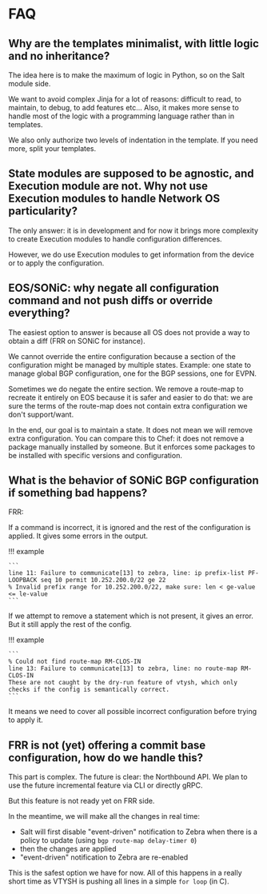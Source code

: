 # FAQ

## Why are the templates minimalist, with little logic and no inheritance?

The idea here is to make the maximum of logic in Python, so on the Salt module side.

We want to avoid complex Jinja for a lot of reasons: difficult to read, to maintain, to debug, to add features etc... Also, it makes more sense to handle most of the logic with a programming language rather than in templates.

We also only authorize two levels of indentation in the template. If you need more, split your templates.

## State modules are supposed to be agnostic, and Execution module are not. Why not use Execution modules to handle Network OS particularity?

The only answer: it is in development and for now it brings more complexity to create Execution modules to handle configuration differences.

However, we do use Execution modules to get information from the device or to apply the configuration.

## EOS/SONiC: why negate all configuration command and not push diffs or override everything?

The easiest option to answer is because all OS does not provide a way to obtain a diff (FRR on SONiC for instance).

We cannot override the entire configuration because a section of the configuration might be managed by multiple states. Example: one state to manage global BGP configuration, one for the BGP sessions, one for EVPN.

Sometimes we do negate the entire section. We remove a route-map to recreate it entirely on EOS because it is safer and easier to do that: we are sure the terms of the route-map does not contain extra configuration we don't support/want.

In the end, our goal is to maintain a state. It does not mean we will remove extra configuration. You can compare this to Chef: it does not remove a package manually installed by someone. But it enforces some packages to be installed with specific versions and configuration.

## What is the behavior of SONiC BGP configuration if something bad happens?

FRR:

If a command is incorrect, it is ignored and the rest of the configuration is applied. It gives some errors in the output.

!!! example

    ```
    line 11: Failure to communicate[13] to zebra, line: ip prefix-list PF-LOOPBACK seq 10 permit 10.252.200.0/22 ge 22
    % Invalid prefix range for 10.252.200.0/22, make sure: len < ge-value <= le-value
    ```

If we attempt to remove a statement which is not present, it gives an error. But it still apply the rest of the config.

!!! example

    ```
    % Could not find route-map RM-CLOS-IN
    line 13: Failure to communicate[13] to zebra, line: no route-map RM-CLOS-IN
    These are not caught by the dry-run feature of vtysh, which only checks if the config is semantically correct.
    ```

It means we need to cover all possible incorrect configuration before trying to apply it.

## FRR is not (yet) offering a commit base configuration, how do we handle this?

This part is complex. The future is clear: the Northbound API. We plan to use the future incremental feature via CLI or directly gRPC.

But this feature is not ready yet on FRR side.

In the meantime, we will make all the changes in real time:

* Salt will first disable "event-driven" notification to Zebra when there is a policy to update (using `bgp route-map delay-timer 0`)
* then the changes are applied
* "event-driven" notification to Zebra are re-enabled

This is the safest option we have for now. All of this happens in a really short time as VTYSH is pushing all lines in a simple `for loop` (in C).
